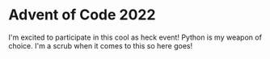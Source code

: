 # Advent of Code 2022

I'm excited to participate in this cool as heck event! Python is my weapon of choice. I'm a scrub when it comes to this so here goes!
